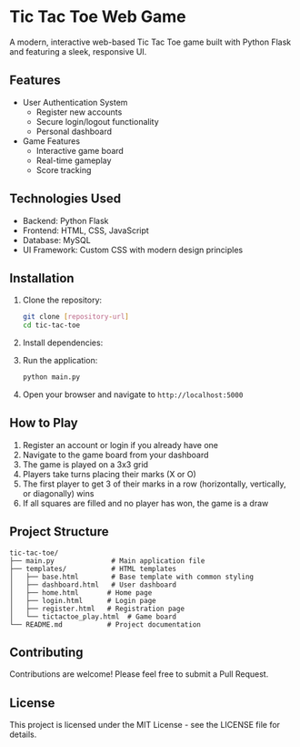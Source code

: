 # Tic Tac Toe Web Game

A modern, interactive web-based Tic Tac Toe game built with Python Flask and featuring a sleek, responsive UI.

## Features

- User Authentication System
  - Register new accounts
  - Secure login/logout functionality
  - Personal dashboard
- Game Features
  - Interactive game board
  - Real-time gameplay
  - Score tracking

## Technologies Used

- Backend: Python Flask
- Frontend: HTML, CSS, JavaScript
- Database: MySQL
- UI Framework: Custom CSS with modern design principles

## Installation

1. Clone the repository:
   ```bash
   git clone [repository-url]
   cd tic-tac-toe
   ```
3. Install dependencies:

4. Run the application:
   ```bash
   python main.py
   ```

5. Open your browser and navigate to `http://localhost:5000`

## How to Play

1. Register an account or login if you already have one
2. Navigate to the game board from your dashboard
3. The game is played on a 3x3 grid
4. Players take turns placing their marks (X or O)
5. The first player to get 3 of their marks in a row (horizontally, vertically, or diagonally) wins
6. If all squares are filled and no player has won, the game is a draw

## Project Structure

```
tic-tac-toe/
├── main.py              # Main application file
├── templates/           # HTML templates
│   ├── base.html        # Base template with common styling
│   ├── dashboard.html   # User dashboard
│   ├── home.html       # Home page
│   ├── login.html      # Login page
│   ├── register.html   # Registration page
│   └── tictactoe_play.html  # Game board
└── README.md           # Project documentation
```

## Contributing

Contributions are welcome! Please feel free to submit a Pull Request.

## License

This project is licensed under the MIT License - see the LICENSE file for details.
